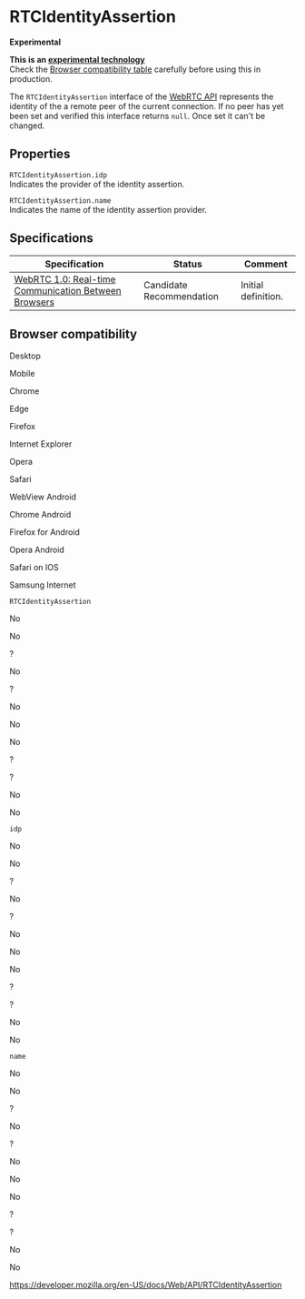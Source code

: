 # RTCIdentityAssertion

**Experimental**

**This is an [experimental technology](https://developer.mozilla.org/en-US/docs/MDN/Guidelines/Conventions_definitions#experimental)**  
Check the [Browser compatibility table](#browser_compatibility) carefully before using this in production.

The `RTCIdentityAssertion` interface of the [WebRTC API](webrtc_api) represents the identity of the a remote peer of the current connection. If no peer has yet been set and verified this interface returns `null`. Once set it can't be changed.

## Properties

<span class="page-not-created">`RTCIdentityAssertion.idp`</span>  
Indicates the provider of the identity assertion.

<span class="page-not-created">`RTCIdentityAssertion.name`</span>  
Indicates the name of the identity assertion provider.

## Specifications

<table><thead><tr class="header"><th>Specification</th><th>Status</th><th>Comment</th></tr></thead><tbody><tr class="odd"><td><a href="https://w3c.github.io/webrtc-pc/">WebRTC 1.0: Real-time Communication Between Browsers</a></td><td><span class="spec-cr">Candidate Recommendation</span></td><td>Initial definition.</td></tr></tbody></table>

## Browser compatibility

Desktop

Mobile

Chrome

Edge

Firefox

Internet Explorer

Opera

Safari

WebView Android

Chrome Android

Firefox for Android

Opera Android

Safari on IOS

Samsung Internet

`RTCIdentityAssertion`

No

No

?

No

?

No

No

No

?

?

No

No

`idp`

No

No

?

No

?

No

No

No

?

?

No

No

`name`

No

No

?

No

?

No

No

No

?

?

No

No

<a href="https://developer.mozilla.org/en-US/docs/Web/API/RTCIdentityAssertion" class="_attribution-link">https://developer.mozilla.org/en-US/docs/Web/API/RTCIdentityAssertion</a>

